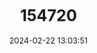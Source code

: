 ---
title: "154720"
category: "Suezichthys bifurcatus"
draft: false
date: 2024-02-22 13:03:51
languages:
  English: ["Striped Trawl Wrasse"]
---